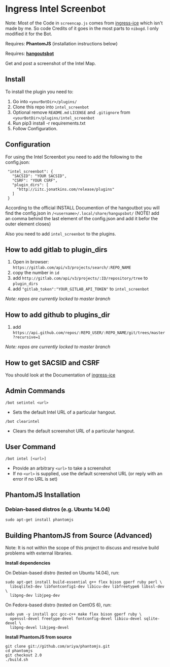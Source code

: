 # Ingress Intel Screenbot

Note: Most of the Code in `screencap.js` comes from [ingress-ice](https://github.com/nibogd/ingress-ice) which isn't made by me. So code Credits of it goes in the most parts to `nibogd`. I only modified it for the Bot.

Requires: **PhantomJS** (installation instructions below)

Requires: **[hangoutsbot](https://github.com/hangoutsbot/hangoutsbot)**

Get and post a screenshot of the Intel Map. 

## Install
To install the plugin you need to:

1. Go into `<yourBotDir>/plugins/`
2. Clone this repo into `intel_screenbot`
3. Optional remove `README.md` `LICENSE` and `.gitignore` from `<yourBotDir>/plugins/intel_screenbot`
4. Run pip3 install -r requirements.txt
5. Follow Configuration.

## Configuration
For using the Intel Screenbot you need to add the following to the config.json:

```
 "intel_screenbot": {
   "SACSID": "YOUR SACSID",
   "CSRF": "YOUR CSRF",
   "plugin_dirs": [
     "http://iitc.jonatkins.com/release/plugins"
   ]
 }
```  

According to the official INSTALL Documention of the hangoutbot you will find the config.json in `/<username>/.local/share/hangupsbot/`
(NOTE! add an comma behind the last element of the config.json and add it befor the outer element closes)

Also you need to add `intel_screenbot` to the plugins.

## How to add gitlab to plugin_dirs

1. Open in browser: `https://gitlab.com/api/v3/projects/search/:REPO_NAME`
2. copy the number in `id`
3. add `http://gitlab.com/api/v3/projects/:ID/repository/tree` to `plugin_dirs`
4. add `"gitlab_token":"YOUR_GITLAB_API_TOKEN"` to `intel_screenbot`

*Note: repos are currently locked to master branch*

## How to add github to plugins_dir

1. add `https://api.github.com/repos/:REPO_USER/:REPO_NAME/git/trees/master?recursive=1`

*Note: repos are currently locked to master branch*

## How to get SACSID and CSRF
You should look at the Documentation of [ingress-ice](https://github.com/nibogd/ingress-ice/wiki/Cookies-Authentication)

## Admin Commands

`/bot setintel <url>`
* Sets the default Intel URL of a particular hangout.  

`/bot clearintel`  
* Clears the default screenshot URL of a particular hangout.

## User Command

`/bot intel [<url>]`
* Provide an arbitrary `<url>` to take a screenshot
* If no `<url>` is supplied, use the default screenshot URL (or reply with an error if no URL is set)

## PhantomJS Installation  

### Debian-based distros (e.g. Ubuntu 14.04)

`sudo apt-get install phantomjs`

## Building PhantomJS from Source (Advanced)

Note: It is not within the scope of this project to discuss and resolve build problems with 
  external libraries.

**Install dependencies**  

On Debian-based distro (tested on Ubuntu 14.04), run:  
```
sudo apt-get install build-essential g++ flex bison gperf ruby perl \
  libsqlite3-dev libfontconfig1-dev libicu-dev libfreetype6 libssl-dev \
  libpng-dev libjpeg-dev
```  

On Fedora-based distro (tested on CentOS 6), run:
```
sudo yum -y install gcc gcc-c++ make flex bison gperf ruby \  
  openssl-devel freetype-devel fontconfig-devel libicu-devel sqlite-devel \  
  libpng-devel libjpeg-devel
```  

**Install PhantomJS from source**

```
git clone git://github.com/ariya/phantomjs.git
cd phantomjs
git checkout 2.0
./build.sh
```
